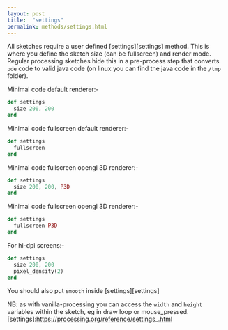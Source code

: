 ```yaml
---
layout: post
title:  "settings"
permalink: methods/settings.html
---
```

All sketches require a user defined [settings][settings] method. This is where you define the sketch size (can be fullscreen) and render mode. Regular processing sketches hide this in a pre-process step that converts `pde` code to valid java code (on linux you can find the java code in the `/tmp` folder).

Minimal code default renderer:-
```ruby
def settings
  size 200, 200
end
```

Minimal code fullscreen default renderer:-
```ruby
def settings
  fullscreen
end
```

Minimal code fullscreen opengl 3D renderer:-
```ruby
def settings
  size 200, 200, P3D
end
```

Minimal code fullscreen opengl 3D renderer:-
```ruby
def settings
  fullscreen P3D
end
```

For hi-dpi screens:-

```ruby
def settings
  size 200, 200
  pixel_density(2)
end
```

You should also put `smooth` inside [settings][settings]

NB: as with vanilla-processing you can access the `width` and `height` variables within the sketch, eg in draw loop or mouse_pressed.
[settings]:https://processing.org/reference/settings_.html
